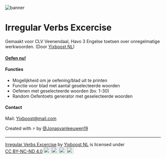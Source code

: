![banner](https://github.com/user-attachments/assets/7648d40e-3abf-42a8-a8b7-841d1562899d)
<h1>Irregular Verbs Excercise</h1>
<p>Gemaakt voor CLV Veenendaal, Havo 3 Engelse toetsen over onregelmatige werkwoorden. (Door <a href='https://github.com/yixboost' target='_blank'>Yixboost NL</a>)</p>
<h4><strong><a href='https://clvlearn.github.io/irregular-verbs/' target='_blank'>Oefen nu!</a></strong></h4>
<h4>Functies</h4>
<ul>
  <li>Mogelijkheid om je oefening/blad uit te printen</li>
  <li>Functie voor blad met aantal geselecteerde woorden</li>
  <li>Oefenen met geselecteerde woorden (bv. 1-30)</li>
  <li>Random Oefentoets generator met geselecteerde woorden</li>
</ul>
<h4>Contact</h4>
Mail: <a href='mailto://yixboost@mail.com' target='_blank'>Yixboost@mail.com</a>

Created with ⚡ by <a href='https://github.com/jonasvanleeuwen19' target='_blank'>@Jonasvanleeuwen19</a>
<hr>
<p xmlns:cc="http://creativecommons.org/ns#" xmlns:dct="http://purl.org/dc/terms/"><a property="dct:title" rel="cc:attributionURL" href="https://clvlearn.github.io/irregular-verbs/">Irregular Verbs Excercise</a> by <a rel="cc:attributionURL dct:creator" property="cc:attributionName" href="https://github.com/jonasvanleeuwen19">Yixboost NL</a> is licensed under <a href="https://creativecommons.org/licenses/by-nc-nd/4.0/?ref=chooser-v1" target="_blank" rel="license noopener noreferrer" style="display:inline-block;">CC BY-NC-ND 4.0<img style="height:22px!important;margin-left:3px;vertical-align:text-bottom;" src="https://mirrors.creativecommons.org/presskit/icons/cc.svg?ref=chooser-v1" alt=""><img style="height:22px!important;margin-left:3px;vertical-align:text-bottom;" src="https://mirrors.creativecommons.org/presskit/icons/by.svg?ref=chooser-v1" alt=""><img style="height:22px!important;margin-left:3px;vertical-align:text-bottom;" src="https://mirrors.creativecommons.org/presskit/icons/nc.svg?ref=chooser-v1" alt=""><img style="height:22px!important;margin-left:3px;vertical-align:text-bottom;" src="https://mirrors.creativecommons.org/presskit/icons/nd.svg?ref=chooser-v1" alt=""></a></p>
